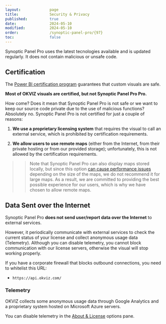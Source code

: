 ```yaml
---
layout:             page
title:              Security & Privacy
published:          true
date:               2024-05-10
modified:           2024-05-10
order:              /synoptic-panel-pro/{97}
toc:                false
---
```

Synoptic Panel Pro uses the latest tecnologies available and is updated regularly. It does not contain malicious or unsafe code.

## Certification

The [Power BI certification program](../get-started/certification.md) guarantees that custom visuals are safe.

**Most of OKVIZ visuals are certified, but not Synoptic Panel Pro Pro.**

How come? Does it mean that Synoptic Panel Pro is not safe or we want to keep our source code private due to the use of malicious functions? Absolutely no. Synoptic Panel Pro is not certified for just a couple of reasons:

1. **We use a proprietary licensing system** that requires the visual to call an external service, which is prohibited by certification requirements.

2. **We allow users to use remote maps** (either from the Internet, from their private hosting or from our provided storage); unfortunately, this is not allowed by the certification requirements. 

>> Note that Synoptic Panel Pro can also display maps stored locally, but since this option [can cause performance issues](./concepts/limitations.md) depending on the size of the maps, we do not recommend it for large maps. As a result, we are committed to providing the best possible experience for our users, which is why we have chosen to allow remote maps.

## Data Sent over the Internet

Synoptic Panel Pro **does not send user/report data over the Internet** to external services.

However, it periodically communicate with external services to check the current status of your license and collect anonymous usage data (Telemetry). Although you can disable telemetry, you cannot block communication with our license servers, otherwise the visual will stop working properly.

If you have a corporate firewall that blocks outbound connections, you need to whitelist this URL:

- `https://api.okviz.com/`

### Telemetry

OKVIZ collects some anonymous usage data through Google Analytics and a proprietary system hosted on Microsoft Azure servers.

You can disable telemetry in the [About & License](options/about/send-telemetry.md) options pane.